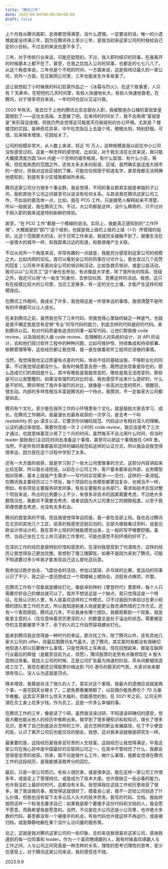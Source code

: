 ```yaml
---
title: "腾讯三年"
date: 2023-09-09T00:00:00+08:00
draft: false
---
```


上个月我从腾讯离职，总体都觉得满意，没什么遗憾。一定要说的话，唯一的小遗憾就是没待满三年，因为在腾讯待上至少三年，是我当初来这家公司的时候给自己定的小目标。不过总的来说也差不多了。

三年，对于传统行业来说，可能还挺短的。不过，我入职时结识的同事，在我离开的时候基本上都不在了。甚至，在我之后加入公司的同事，也都走的七七八八了。从这个角度来说，三年也是个不短的时间，一方面来说，这是我待过最久的一家公司，另外一方面，在互联网公司里，三年也能发生许多故事了。

这让我想起了小时候我的科幻启蒙作品之一《冰霜与烈火》，在这个故事里，人只有 7 天寿命，在短短的几天时间里，有些人快速地长大，有些人快速地衰老。在腾讯，对于很多项目来说，一年时间也足以见证兴衰。



2020 年秋天，我去位于上地的腾讯北京总部办入职，我被那座办公楼的富丽堂皇震撼到了——这也太高端、太宽敞了吧。后来待的时间长了，我不会再用“富丽堂皇”来形容这座楼，但我仍然会觉得这可能是天花板级别的办公环境。尤其是 7 楼楼顶的花园，各种奇花异草，中午吃完饭后上去遛个弯，晒晒太阳，特别舒服。可惜，后来降本增效，花园给关了。

公司的规模非常大，从人数上来讲，将近 10 万人，这种规模是我以前在中小公司没有感受过的。这是一种怎样的感觉呢，比如说，对于我生活在北京来说，我只能大概摸清我方圆 5km 内是一个怎样的城市格局，有什么饭馆、有什么小区，等等。但在我熟悉的范围之外，还有太多太多的街道、区域，虽然确实是这座大城市的一部分，但我对这些区域的了解，可能仅仅局限于知道名字，甚至我都无法明确地感知到，到底有多少区域我都闻所未闻。

腾讯这家公司分为很多个事业群，我会觉得，不同的事业群其实就是单独的子公司，我和其他子公司之间甚至可以说没有任何关系。与其说我在腾讯这家公司工作，不如说的更具体一点，比如，我在 PCG 工作。只是跟旁人解释起来不清楚，所以一般就说，我在腾讯工作。不过，大公司都是这样，没什么稀奇的，只不过对于刚入职的我来说是特别新鲜的体验。

甚至，“在 PCG 工作”都是一个模糊的说法。实际上，我能真正感知到的“工作环境”，大概就是到“部门”这个级别，也就是我上级的上级的上级（+3）所管辖的组织。比这个范围更大的话，对于日常工作来说，我就完全接触不到了。就像生活在一座很大的城市一样，和我距离过远的街道，和我很难产生关联。

不过从另外一个角度来说，非常有趣的一点就是，我能充分感受到这家公司的规模之大。比如内网的论坛，我可以看到全公司的同事在讨论什么，我也发过几个高赞的回复；公司有许多面向全公司的培训和活动，比如急救员培训，或是公益活动，我可以以“公司员工”这个身份去参加，有点像是大学里，除了我所处的院系、班级之外，我还可以用“大一新生”的身份，去参加社团、竞赛这样的活动。我想，这只有在规模比较大的公司里，当员工足够多，有一定的文化土壤，才能产生这样的规模效应。



在腾讯工作期间，我成长了许多，我觉得这是一件很幸运的事情，我很清楚不是所有的环境都可以让人成长。

在来到腾讯之前，虽然我也写了几年代码，但我觉得心里始终缺乏一种底气，也就是我不确定我是否有足够“专业”的写代码的能力，到底怎样的代码是好的代码。来到腾讯以后，和对代码质量有追求的同事一起写代码，让他们帮我做 code review，以及我给别人做 code review，去理解别人对系统的设计、对 API 的设计，去和他们探讨软件工程中的种种问题，比如可维护性、持续集成和持续部署、依赖管理等等，这些经历都让我觉得，我一直在做着软件工程师应该做的事情。

当然，我觉得我也见过质量有点差的代码，体验不佳的基础设施，不够职业化的同事，不过我觉得这都没什么，我有时候愿意去想一想，既然这些现象是存在的，那么造成它们的原因是什么，其中有哪些是我能改变的，哪些是我无法改变的，那些是可以让我警醒的。如果没有强烈的对比的话，我也感受不出来什么是好的，什么是不好的。腾讯带给了我许多强烈的对比，就像是一张高对比度的照片，很醒目，很生动。内部的多样性相当丰富是腾讯的一个特点，我猜测，不一定每家大公司都是如此。

腾讯有个文化，至少是在我所工作的小环境里有个文化，就是鼓励大家去学习、成长。在腾讯工作期间，我最漫长也最有收获的一次学习，是去考一个叫 readability 的 go 语言认证，它要求你对编码规范、代码设计有相对深入的理解。认证的通过率很低，需要你完成一次 2 小时的 code review，我应该是考了三次才通过，也就意味着至少用了三个月的时间，虽然每天不会占用什么时间，但当时 leader 鼓励我们主动花时间去准备这个事情，甚至可以把这个事情放在 OKR 里。当然，不是所有同事都喜欢这样的编码规范和这样的认证方式，所以我会说我觉得很幸运，因为我在这个过程中学到了太多。

还有一大方面的收获，就是学习到了一些大公司里做事的方式，这部分内容讲起来比较无聊，所以我长话短说。以前在小公司工作，客户基本都来自外部，业务模型相对简单，基本上就是产生需求——写代码实现需求——交付，这样的一条流程。在腾讯我主要经历过三个项目，每个项目的业务模型都更加复杂，也相当不一样，例如，有些项目主要服务研发同事，有些主要服务业务部门，需求和技术实现对整个项目来说，所占的比例要小上不少，有很多非技术的因素需要考虑，不过绝大多数情况在，我都并不需要去考虑，或者说因为大公司里分工的细致程度，以至于我即便想要去考虑，也没有太多机会。



腾讯的食堂真的不错，而且我很觉得幸运的是，我一直在总部上班。我也去过腾讯在北京的其他几个工区，说真的我感觉还挺后怕的。总部大楼我看过资料，说是北欧设计师设计的，我在其中上班的时候能感觉出来，比一般的写字楼要舒服。虽然，当自己坐在工位上并沉浸到工作里时，可能也感觉不到环境的好坏了。

在深圳工作的经历是我特别珍惜和感恩的，在深圳我感受到了何谓南方，这样的经历让我觉得自己更加完整。我想到了隆江猪脚饭，如果不是因为来到了腾讯，可能不知道要过多少年我才能发现自己这么爱吃这玩意。

我参加过跑步协会、飞盘协会的活动，参加过篮球、乒乓球的比赛，爱运动的同事认识了不少，我之前一度还想成立一个爬楼梯上楼协会，流程有点麻烦，作罢。



在腾讯工作有个现象就是螺丝钉化，像是卓别林的《摩登时代》里那样，每个人只需要拧好自己的螺丝就可以了。我并不想说这是一个缺点，我只觉得这是一个特征。在我认识的人里，有人就喜欢这样的工作模式，只不过我因为体验过在更小规模的团队里工作的方式，所以我知道躬身入局是能更让我充满热情的工作方式。还有一个客观原因，腾讯这几年，不论我身处哪个团队，我都观察到一个现象，就是能拿主意的人（往往意味着资历更深的人）的数量总是处于溢出的状态。需要被定夺的主意都被拿干净了，余下的人的工作自然容易螺丝钉化。



能来到腾讯我会觉得是一种时代的幸运，那次找工作，除了腾讯以外，还有其他几家大公司的 offer，但最后图腾讯名气最大，选了腾讯，其实那时我都没有很确切地知道入职以后要做什么事情，只是觉得先上车再说。现在回想起来，那是互联网行业最后的辉煌（是截至目前为止，但愿），腾讯股票的走势有点像把现在 A 股大盘倒过来看。我加入公司的时候，正是公司扩张最为快速的阶段，茶水间都被改造成工位了。我现在都还记得股票价格达到 700 港币的那天的气氛，大家对未来都很有信心，没人认为这就是顶点。

降本增效，我算是存活了很久的人了。其实对这个事情，我最大的遗憾应该就是两个事，一是花园天台被关了，二是免费晚餐限额了，以前偶尔能免费吃个 70 元豪华晚餐。这其实不算什么惊天大福利，但能感觉的到，在 2021 年之前，公司无所谓在员工身上花多少钱，作为员工，这是一件多么幸福的事。



在腾讯工作的三年，像是读了个研。虽然我没读过研，不知道读研确切的感受，但我大概也能从他人的经历中推断出来。我学到了很多硬知识和软知识，增长了很多见识，思考了自己到底适合怎样的工作，适合怎样的职业发展路径，吃了不少便宜的饭，认识了离开公司后也能交往的朋友，我想，这对我来说就像是研究生一样。

最重要的是，这段经历是我弥足珍贵的人生财富。这段经历让我觉得满足，毕竟这家公司在我心目中是中国最好的互联网公司之一，在其中不管经历了什么，我都会觉得是宝贵的收获。将来，我不论是做什么工作，做什么事情，我都会觉得在腾讯工作的这段经历，是我能够汲取养分的回忆。

最后，只是一家公司而已。有些人很厉害，或是很幸运，能在这样一家公司工作很多年，或是走上了管理岗位，或是成为了技术大佬。也许我缺乏一些必备的能力，也许我没赶上最好的时代，这都没有关系。我觉得我在这段工作经历里收获了很多，做了我该做的事，我觉得这就很好了。摸着良心说，我不一定给公司创造了什么价值，但我也没有留下太多让后人头大的技术债务。我写的代码、文档，我始终按照这样一个标准去要求自己：如果我是那个要接手这份代码和文档的人，我会愿不愿意，而我希望我是愿意的。当然，不论是在大公司还是小公司里，也许绝大多数的代码，甚至都没有一个被接手的机会。有些代码也许就这样不再运行，或是被归档，或是静静地躺在某个没什么访问量的服务里。

总之，这就是我对腾讯这家公司的一些印象，总的来说我很喜欢这家公司，感谢我遇到的每一位同事和 leader。作为一个喜欢瞎琢磨的人，我有时候喜欢琢磨人与工作之间，人与公司之间究竟是一种怎样的关系，理性的思考归理性的思考，至少在感受上，对于腾讯这家公司来说，我的感受还不错。

2023.9.9